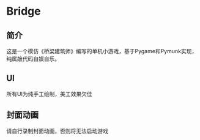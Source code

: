 # Bridge
## 简介
这是一个模仿《桥梁建筑师》编写的单机小游戏，基于Pygame和Pymunk实现，纯属敲代码自娱自乐。
## UI
所有UI为纯手工绘制，美工效果欠佳
## 封面动画
请自行录制封面动画，否则将无法启动游戏
